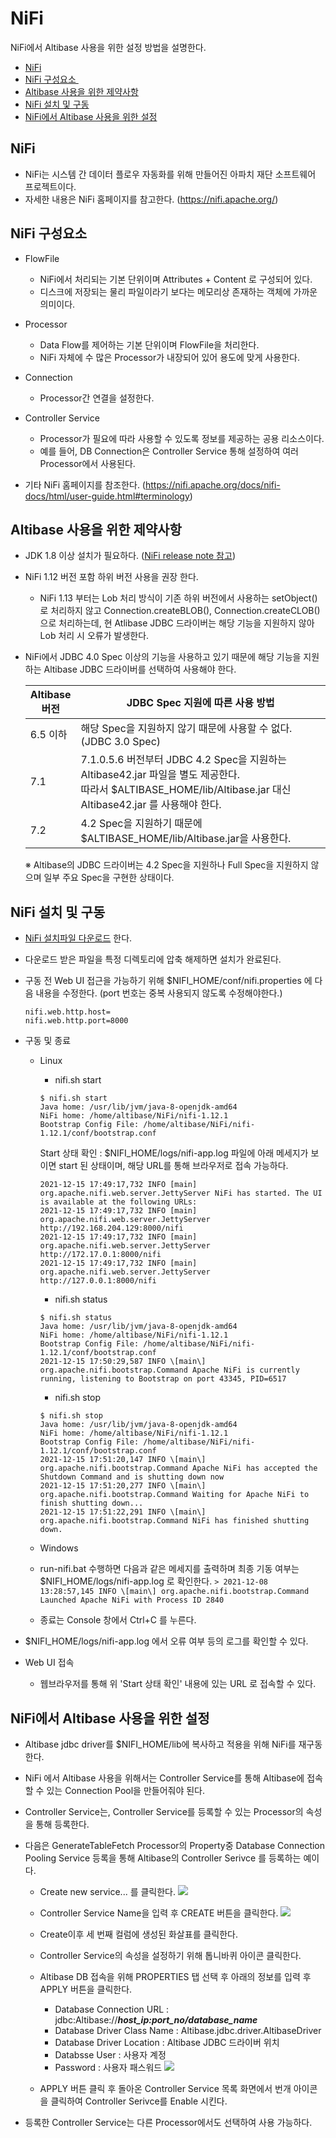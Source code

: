 # NiFi

NiFi에서 Altibase 사용을 위한 설정 방법을 설명한다.

-   [NiFi](#NiFi-NiFi)
-   [NiFi 구성요소 ](#NiFi-NiFi구성요소)
-   [Altibase 사용을 위한 제약사항](#NiFi-Altibase사용을위한NiFi제약사항)
-   [NiFi 설치 및 구동](#NiFi-NiFi설치및구동)
-   [NiFi에서 Altibase 사용을 위한 설정](#NiFi-NiFi에서Altibase사용을위한설정)


## NiFi

-   NiFi는 시스템 간 데이터 플로우 자동화를 위해 만들어진 아파치 재단 소프트웨어 프로젝트이다.
- 자세한 내용은 NiFi 홈페이지를 참고한다. (<https://nifi.apache.org/>)

## NiFi 구성요소 

-   FlowFile
    -   NiFi에서 처리되는 기본 단위이며 Attributes + Content 로 구성되어 있다.
    -   디스크에 저장되는 물리 파일이라기 보다는 메모리상 존재하는 객체에 가까운 의미이다.

-   Processor
    -   Data Flow를 제어하는 기본 단위이며 FlowFile을 처리한다.
    -   NiFi 자체에 수 많은 Processor가 내장되어 있어 용도에 맞게 사용한다.

-   Connection
    -   Processor간 연결을 설정한다.

-   Controller Service
    -   Processor가 필요에 따라 사용할 수 있도록 정보를 제공하는 공용 리소스이다.
    -   예를 들어, DB Connection은 Controller Service 통해 설정하여 여러 Processor에서 사용된다.
-   기타 NiFi 홈페이지를 참조한다. (https://nifi.apache.org/docs/nifi-docs/html/user-guide.html#terminology)

## Altibase 사용을 위한 제약사항

-   JDK 1.8 이상 설치가 필요하다. ([NiFi release note 참고](https://cwiki.apache.org/confluence/display/NIFI/Release+Notes))
-   NiFi 1.12 버전 포함 하위 버전 사용을 권장 한다.
    -   NiFi 1.13 부터는 Lob 처리 방식이 기존 하위 버전에서 사용하는 setObject() 로 처리하지 않고 Connection.createBLOB(), Connection.createCLOB() 으로 처리하는데, 현 Atlibase JDBC 드라이버는 해당 기능을 지원하지 않아 Lob 처리 시 오류가 발생한다.
-   NiFi에서 JDBC 4.0 Spec 이상의 기능을 사용하고 있기 때문에 해당 기능을 지원하는 Altibase JDBC 드라이버를 선택하여 사용해야 한다.

      <table>
      <colgroup>
      <col style="width: 15%" />
      <col style="width: 84%" />
      </colgroup>
      <thead>
      <tr class="header">
      <th><strong>Altibase 버전</strong></th>
      <th><strong>JDBC Spec 지원에 따른 사용 방법</strong></th>
      </tr>
      </thead>
      <tbody>
      <tr class="odd">
      <td>6.5 이하</td>
      <td>해당 Spec을 지원하지 않기 때문에 사용할 수 없다. (JDBC 3.0 Spec)</td>
      </tr>
      <tr class="even">
      <td>7.1</td>
      <td>7.1.0.5.6 버전부터 JDBC 4.2 Spec을 지원하는 Altibase42.jar 파일을 별도 제공한다.<br />
      따라서 $ALTIBASE_HOME/lib/Altibase.jar 대신 Altibase42.jar 를 사용해야 한다.</td>
      </tr>
      <tr class="odd">
      <td>7.2</td>
      <td>4.2 Spec을 지원하기 때문에 $ALTIBASE_HOME/lib/Altibase.jar을 사용한다.</td>
      </tr>
      </tbody>
      </table>
      ※ Altibase의 JDBC 드라이버는 4.2 Spec을 지원하나 Full Spec을 지원하지 않으며 일부 주요 Spec을 구현한 상태이다.


## NiFi 설치 및 구동

-   [NiFi 설치파일 다운로드](https://nifi.apache.org/download.html) 한다.

-   다운로드 받은 파일을 특정 디렉토리에 압축 해제하면 설치가 완료된다.

-   구동 전 Web UI 접근을 가능하기 위해 $NIFI_HOME/conf/nifi.properties 에 다음 내용을 수정한다. (port 번호는 중복 사용되지 않도록 수정해야한다.)
    ```
    nifi.web.http.host=
    nifi.web.http.port=8000
    ```
-   구동 및 종료
    -   Linux
        -   nifi.sh start  
          ```
          $ nifi.sh start
          Java home: /usr/lib/jvm/java-8-openjdk-amd64
          NiFi home: /home/altibase/NiFi/nifi-1.12.1
          Bootstrap Config File: /home/altibase/NiFi/nifi-1.12.1/conf/bootstrap.conf
          ```
          Start 상태 확인 : $NIFI_HOME/logs/nifi-app.log 파일에 아래 메세지가 보이면 start 된 상태이며, 해당 URL를 통해 브라우저로 접속 가능하다.
          ```
          2021-12-15 17:49:17,732 INFO [main] org.apache.nifi.web.server.JettyServer NiFi has started. The UI is available at the following URLs:
          2021-12-15 17:49:17,732 INFO [main] org.apache.nifi.web.server.JettyServer http://192.168.204.129:8000/nifi
          2021-12-15 17:49:17,732 INFO [main] org.apache.nifi.web.server.JettyServer http://172.17.0.1:8000/nifi
          2021-12-15 17:49:17,732 INFO [main] org.apache.nifi.web.server.JettyServer http://127.0.0.1:8000/nifi
          ```

        -   nifi.sh status
          ```
          $ nifi.sh status
          Java home: /usr/lib/jvm/java-8-openjdk-amd64
          NiFi home: /home/altibase/NiFi/nifi-1.12.1
          Bootstrap Config File: /home/altibase/NiFi/nifi-1.12.1/conf/bootstrap.conf
          2021-12-15 17:50:29,587 INFO \[main\] org.apache.nifi.bootstrap.Command Apache NiFi is currently running, listening to Bootstrap on port 43345, PID=6517
          ```
        -   nifi.sh stop
          ```
          $ nifi.sh stop
          Java home: /usr/lib/jvm/java-8-openjdk-amd64
          NiFi home: /home/altibase/NiFi/nifi-1.12.1
          Bootstrap Config File: /home/altibase/NiFi/nifi-1.12.1/conf/bootstrap.conf
          2021-12-15 17:51:20,147 INFO \[main\] org.apache.nifi.bootstrap.Command Apache NiFi has accepted the Shutdown Command and is shutting down now
          2021-12-15 17:51:20,277 INFO \[main\] org.apache.nifi.bootstrap.Command Waiting for Apache NiFi to finish shutting down...
          2021-12-15 17:51:22,291 INFO \[main\] org.apache.nifi.bootstrap.Command NiFi has finished shutting down.
          ```
    -   Windows
      -   run-nifi.bat 수행하면 다음과 같은 메세지를 출력하며 최종 기동 여부는 $NIFI_HOME/logs/nifi-app.log 로 확인한다.
        ```
        > 2021-12-08 13:28:57,145 INFO \[main\] org.apache.nifi.bootstrap.Command Launched Apache NiFi with Process ID 2840
        ```
      -   종료는 Console 창에서 Ctrl+C 를 누른다.
-   $NIFI_HOME/logs/nifi-app.log 에서 오류 여부 등의 로그를 확인할 수 있다.
-   Web UI 접속
    -   웹브라우저를 통해 위 'Start 상태 확인' 내용에 있는 URL 로 접속할 수 있다.


## NiFi에서 Altibase 사용을 위한 설정

-   Altibase jdbc driver를 $NIFI_HOME/lib에 복사하고 적용을 위해 NiFi를 재구동 한다.

-   NiFi 에서 Altibase 사용을 위해서는 Controller Service를 통해 Altibase에 접속할 수 있는 Connection Pool을 만들어줘야 된다.
-   Controller Service는, Controller Service를 등록할 수 있는 Processor의 속성을 통해 등록한다.
  - 다음은 GenerateTableFetch Processor의 Property중 Database Connection Pooling Service 등록을 통해 Altibase의 Controller Serivce 를 등록하는 예이다.

      - Create new service... 를 클릭한다.
      ![](Images/NiFi/GenerateTableFetch.png)
      - Controller Service Name을 입력 후 CREATE 버튼을 클릭한다.
      ![](Images/NiFi/AddControllerService.png)
      - Create이후 세 번째 컬럼에 생성된 화살표를 클릭한다.

      - Controller Service의 속성을 설정하기 위해 톱니바퀴 아이콘 클릭한다.
      - Altibase DB 접속을 위해 PROPERTIES 탭 선택 후 아래의 정보를 입력 후 APPLY 버튼을 클릭한다.
        - Database Connection URL : jdbc:Altibase://***host_ip:port_no/database_name***
        - Database Driver Class Name : Altibase.jdbc.driver.AltibaseDriver
        - Database Driver Location : Altibase JDBC 드라이버 위치
        - Databsse User : 사용자 계정
        - Password : 사용자 패스워드
        ![](Images/NiFi/ConfigureControllerService.png)
      - APPLY 버튼 클릭 후 돌아온 Controller Service 목록 화면에서 번개 아이콘을 클릭하여 Controller Serivce를 Enable 시킨다.
  - 등록한 Controller Service는 다른 Processor에서도 선택하여 사용 가능하다.



 

 
